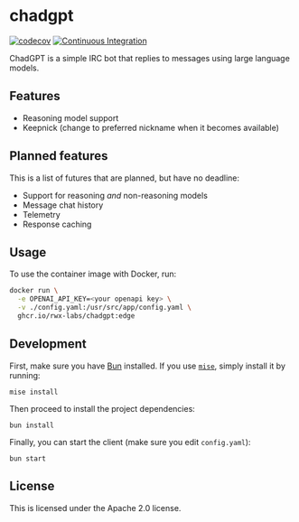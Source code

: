 # chadgpt

[![codecov](https://codecov.io/gh/rwx-labs/chadgpt/branch/main/graph/badge.svg?token=KOF6J4K4AW)](https://codecov.io/gh/rwx-labs/chadgpt)
[![Continuous Integration](https://github.com/rwx-labs/chadgpt/actions/workflows/continuous-integration.yaml/badge.svg)](https://github.com/rwx-labs/chadgpt/actions/workflows/continuous-integration.yaml)

ChadGPT is a simple IRC bot that replies to messages using large language models.

## Features

* Reasoning model support
* Keepnick (change to preferred nickname when it becomes available)

## Planned features

This is a list of futures that are planned, but have no deadline:

* Support for reasoning *and* non-reasoning models
* Message chat history
* Telemetry
* Response caching

## Usage

To use the container image with Docker, run:

```bash
docker run \
  -e OPENAI_API_KEY=<your openapi key> \
  -v ./config.yaml:/usr/src/app/config.yaml \
  ghcr.io/rwx-labs/chadgpt:edge
```

## Development

First, make sure you have [Bun][bun.sh] installed. If you use [`mise`][mise],
simply install it by running:

```
mise install
```

Then proceed to install the project dependencies:

```
bun install
```

Finally, you can start the client (make sure you edit `config.yaml`):

```
bun start
```

[mise]: https://mise.jdx.dev/getting-started.html
[bun.sh]: https://bun.sh/

## License

This is licensed under the Apache 2.0 license.
